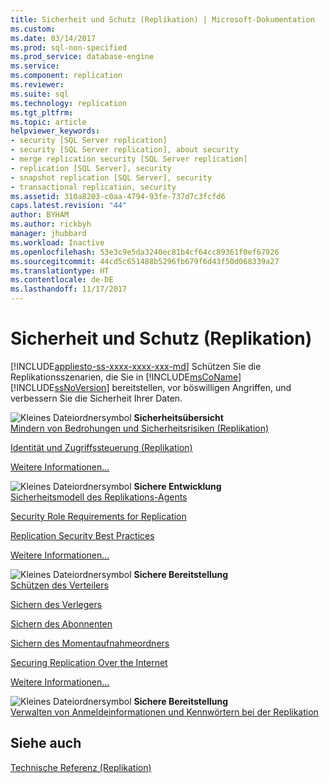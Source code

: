 ```yaml
---
title: Sicherheit und Schutz (Replikation) | Microsoft-Dokumentation
ms.custom: 
ms.date: 03/14/2017
ms.prod: sql-non-specified
ms.prod_service: database-engine
ms.service: 
ms.component: replication
ms.reviewer: 
ms.suite: sql
ms.technology: replication
ms.tgt_pltfrm: 
ms.topic: article
helpviewer_keywords:
- security [SQL Server replication]
- security [SQL Server replication], about security
- merge replication security [SQL Server replication]
- replication [SQL Server], security
- snapshot replication [SQL Server], security
- transactional replication, security
ms.assetid: 310a8203-c0aa-4794-93fe-737d7c3fcfd6
caps.latest.revision: "44"
author: BYHAM
ms.author: rickbyh
manager: jhubbard
ms.workload: Inactive
ms.openlocfilehash: 53e3c9e5da3240ec81b4cf64cc89361f0ef67926
ms.sourcegitcommit: 44cd5c651488b5296fb679f6d43f50d068339a27
ms.translationtype: HT
ms.contentlocale: de-DE
ms.lasthandoff: 11/17/2017
---
```

# <a name="security-and-protection-replication"></a>Sicherheit und Schutz (Replikation)
[!INCLUDE[appliesto-ss-xxxx-xxxx-xxx-md](../../../includes/appliesto-ss-xxxx-xxxx-xxx-md.md)] Schützen Sie die Replikationsszenarien, die Sie in [!INCLUDE[msCoName](../../../includes/msconame-md.md)] [!INCLUDE[ssNoVersion](../../../includes/ssnoversion-md.md)] bereitstellen, vor böswilligen Angriffen, und verbessern Sie die Sicherheit Ihrer Daten.  
  
 ![Kleines Dateiordnersymbol](../../../analysis-services/media/filefolder-small.png "Kleines Dateiordnersymbol") **Sicherheitsübersicht**  
 [Mindern von Bedrohungen und Sicherheitsrisiken &#40;Replikation&#41;](../../../relational-databases/replication/security/threat-and-vulnerability-mitigation-replication.md)  
  
 [Identität und Zugriffssteuerung &#40;Replikation&#41;](../../../relational-databases/replication/security/identity-and-access-control-replication.md)  
  
 [Weitere Informationen…](../../../relational-databases/replication/security/security-overview-replication.md)  
  
 ![Kleines Dateiordnersymbol](../../../analysis-services/media/filefolder-small.png "Kleines Dateiordnersymbol") **Sichere Entwicklung**  
 [Sicherheitsmodell des Replikations-Agents](../../../relational-databases/replication/security/replication-agent-security-model.md)  
  
 [Security Role Requirements for Replication](../../../relational-databases/replication/security/security-role-requirements-for-replication.md)  
  
 [Replication Security Best Practices](../../../relational-databases/replication/security/replication-security-best-practices.md)  
  
 [Weitere Informationen…](../../../relational-databases/replication/security/secure-development-replication.md)  
  
 ![Kleines Dateiordnersymbol](../../../analysis-services/media/filefolder-small.png "Kleines Dateiordnersymbol") **Sichere Bereitstellung**  
 [Schützen des Verteilers](../../../relational-databases/replication/security/secure-the-distributor.md)  
  
 [Sichern des Verlegers](../../../relational-databases/replication/security/secure-the-publisher.md)  
  
 [Sichern des Abonnenten](../../../relational-databases/replication/security/secure-the-subscriber.md)  
  
 [Sichern des Momentaufnahmeordners](../../../relational-databases/replication/security/secure-the-snapshot-folder.md)  
  
 [Securing Replication Over the Internet](../../../relational-databases/replication/security/securing-replication-over-the-internet.md)  
  
 [Weitere Informationen…](../../../relational-databases/replication/security/secure-deployment-replication.md)  
  
 ![Kleines Dateiordnersymbol](../../../analysis-services/media/filefolder-small.png "Kleines Dateiordnersymbol") **Sichere Bereitstellung**  
 [Verwalten von Anmeldeinformationen und Kennwörtern bei der Replikation](../../../relational-databases/replication/security/manage-logins-and-passwords-in-replication.md)  
  
## <a name="see-also"></a>Siehe auch  
 [Technische Referenz &#40;Replikation&#41;](../../../relational-databases/replication/technical-reference-replication.md)  
  
  
